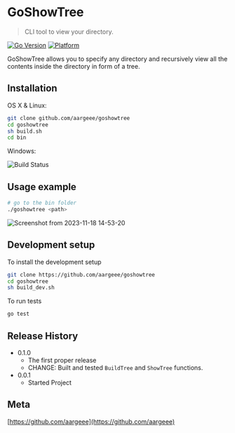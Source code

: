 # GoShowTree
> CLI tool to view your directory.

[![Go Version](https://img.shields.io/badge/Go-v1.21-blue.svg)](https://golang.org/doc/go1.21) <!-- TODO : get actual go version -->
[![Platform](https://img.shields.io/badge/Platform-Linux-green.svg?style=flat-square)](https://travis-ci.org/username/repository)

GoShowTree allows you to specify any directory and recursively view all the contents inside the directory in form of a tree.

## Installation

OS X & Linux:

```sh
git clone github.com/aargeee/goshowtree
cd goshowtree
sh build.sh
cd bin
```

Windows:

![Build Status](https://img.shields.io/badge/Build-Not%20Available-red.svg?style=flat-square)

## Usage example

<!-- TODO : usage example to be done in VM -->
```sh
# go to the bin folder
./goshowtree <path>
```
![Screenshot from 2023-11-18 14-53-20](https://github.com/aargeee/goshowtree/assets/96250420/1132993b-299b-4caf-b5d7-47fa7636e55b)

## Development setup

To install the development setup
```sh
git clone https://github.com/aargeee/goshowtree
cd goshowtree
sh build_dev.sh
```
To run tests
```sh
go test
```

## Release History
* 0.1.0
    * The first proper release
    * CHANGE: Built and tested `BuildTree` and `ShowTree` functions. 
* 0.0.1
    * Started Project

## Meta
[https://github.com/aargeee](https://github.com/aargeee)

<!--
## Contributing

1. Fork it (<https://github.com/aargeee/goshowtree/fork>)
2. Create your feature branch (`git checkout -b feature/fooBar`)
3. Commit your changes (`git commit -am 'Add some fooBar'`)
4. Push to the branch (`git push origin feature/fooBar`)
5. Create a new Pull Request
-->
<!-- Markdown link & img dfn's -->
[npm-image]: https://img.shields.io/npm/v/datadog-metrics.svg?style=flat-square
[npm-url]: https://npmjs.org/package/datadog-metrics
[npm-downloads]: https://img.shields.io/npm/dm/datadog-metrics.svg?style=flat-square
[travis-image]: https://img.shields.io/travis/dbader/node-datadog-metrics/master.svg?style=flat-square
[travis-url]: https://travis-ci.org/dbader/node-datadog-metrics
[wiki]: https://github.com/yourname/yourproject/wiki
